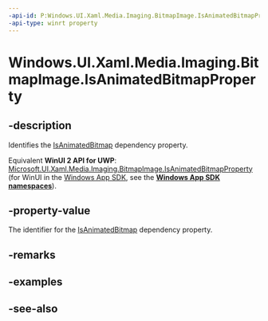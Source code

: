 ```yaml
---
-api-id: P:Windows.UI.Xaml.Media.Imaging.BitmapImage.IsAnimatedBitmapProperty
-api-type: winrt property
---
```


<!-- Property syntax
public Windows.UI.Xaml.DependencyProperty IsAnimatedBitmapProperty { get; }
-->

# Windows.UI.Xaml.Media.Imaging.BitmapImage.IsAnimatedBitmapProperty

## -description
Identifies the [IsAnimatedBitmap](bitmapimage_isanimatedbitmap.md) dependency property.

Equivalent **WinUI 2 API for UWP**: [Microsoft.UI.Xaml.Media.Imaging.BitmapImage.IsAnimatedBitmapProperty](/windows/winui/api/microsoft.ui.xaml.media.imaging.bitmapimage.isanimatedbitmapproperty) (for WinUI in the [Windows App SDK](/windows/apps/windows-app-sdk/), see the **[Windows App SDK namespaces](/windows/windows-app-sdk/api/winrt/)**).

## -property-value
The identifier for the [IsAnimatedBitmap](bitmapimage_isanimatedbitmap.md) dependency property.

## -remarks

## -examples

## -see-also
